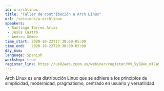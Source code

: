 ```yaml
---
id: w-archlinux
title: "Taller de contribución a Arch Linux"
url: /sessions/w-archlinux
speakers:
 - Santiago Torres Arias
 - Jesús Castro
 - Andrea Gómez
time_start: 2020-10-22T17:30:00-05:00
time_end:   2020-10-22T20:30:00-05:00
day_num: 
language: Spanish
workshop: true
register_link: https://us02web.zoom.us/webinar/register/WN_5y5B4x_mTCayzURTT1rp2A
---
```


Arch Linux es una distribución Linux que se adhiere a los principios de simplicidad, modernidad, pragmatismo, centrado en usuario y versatilidad.
